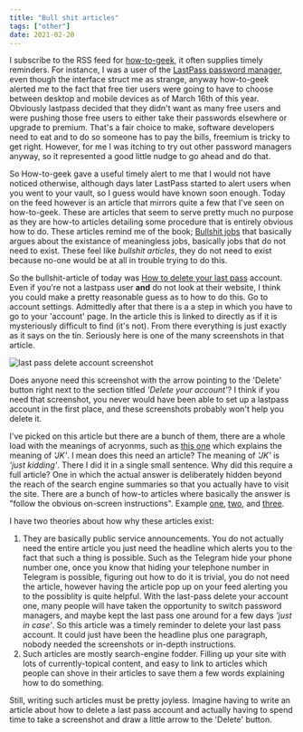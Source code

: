 ```yaml
---
title: "Bull shit articles"
tags: ["other"]
date: 2021-02-20
---
```




I subscribe to the RSS feed for [how-to-geek](https://www.howtogeek.com/), it often supplies timely reminders. For instance, I was a user of the [LastPass password manager](https://www.lastpass.com/), even though the interface struct me as strange, anyway how-to-geek alerted me to the fact that free tier users were going to have to choose between desktop and mobile devices as of March 16th of this year. Obviously lastpass decided that they didn't want as many free users and were pushing those free users to either take their passwords elsewhere or upgrade to premium. That's a fair choice to make, software developers need to eat and to do so someone has to pay the bills, freemium is tricky to get right. However, for me I was itching to try out other password managers anyway, so it represented a good little nudge to go ahead and do that.

So How-to-geek gave a useful timely alert to me that I would not have noticed otherwise, although days later LastPass started to alert users when you went to your vault, so I guess would have known soon enough. Today on the feed however is an article that mirrors quite a few that I've seen on how-to-geek. These are articles that seem to serve pretty much no purpose as they are how-to articles detailing some procedure that is entirely obvious how to do. These articles remind me of the book; [Bullshit jobs](https://en.wikipedia.org/wiki/Bullshit_Jobs) that basically argues about the existance of meaningless jobs, basically jobs that do not need to exist. These feel like *bullshit articles*, they do not need to exist because no-one would be at all in trouble trying to do this.

So the bullshit-article of today was [How to delete your last pass](https://www.howtogeek.com/714560/how-to-delete-your-lastpass-account/) account. Even if you're not a lastpass user **and** do not look at their website, I think you could make a pretty reasonable guess as to how to do this. Go to account settings. Admittedly after that there is a a step in which you have to go to your 'account' page. In the article this is linked to directly as if it is mysteriously difficult to find (it's not). From there everything is just exactly as it says on the tin. Seriously here is one of the many screenshots in that article.

![last pass delete account screenshot](https://www.howtogeek.com/wp-content/uploads/2021/02/Click-Delete-From-LastPass-Delete-Your-Account-Page.png)

Does anyone need this screenshot with the arrow pointing to the 'Delete' button right next to the section titled *'Delete your account'*? I think if you need that screenshot, you never would have been able to set up a lastpass account in the first place, and these screenshots probably won't help you delete it.

I've picked on this article but there are a bunch of them, there are a whole load with the meanings of acryonms, such as [this one](https://www.howtogeek.com/711555/what-does-jk-mean-and-how-do-you-use-it/) which explains the meaning of *'JK'*. I mean does this need an article? The meaning of *'JK'* is *'just kidding'*. There I did it in a single small sentence. Why did this require a full article? One in which the actual answer is deliberately hidden beyond the reach of the search engine summaries so that you actually have to visit the site. There are a bunch of how-to articles where basically the answer is "follow the obvious on-screen instructions". Example [one](https://www.howtogeek.com/709326/how-to-connect-bluetooth-headphones-to-a-nintendo-switch/), [two](https://www.howtogeek.com/713715/how-to-hide-your-phone-number-in-telegram/), and [three](https://www.howtogeek.com/710003/how-to-make-safari-always-open-your-previous-tabs-on-mac/).

I have two theories about how why these articles exist:
1. They are basically public service announcements. You do not actually need the entire article you just need the headline which alerts you to the fact that such a thing is possible. Such as the Telegram hide your phone number one, once you know that hiding your telephone number in Telegram is possible, figuring out how to do it is trivial, you do not need the article, however having the article pop up on your feed alerting you to the possiblity is quite helpful. With the last-pass delete your account one, many people will have taken the opportunity to switch password managers, and maybe kept the last pass one around for a few days *'just in case'*. So this article was a timely reminder to delete your last pass account. It could just have been the headline plus one paragraph, nobody needed the screenshots or in-depth instructions.
2. Such articles are mostly search-engine fodder. Filling up your site with lots of currently-topical content, and easy to link to articles which people can shove in their articles to save them a few words explaining how to do something.

Still, writing such articles must be pretty joyless. Imagine having to write an article about how to delete a last pass account and actually having to spend time to take a screenshot and draw a little arrow to the 'Delete' button. 

